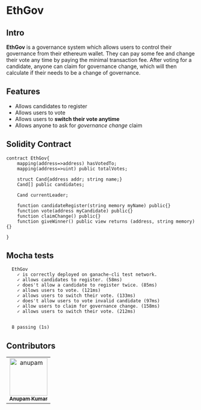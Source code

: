 # EthGov
## Intro
**EthGov** is a governance system which allows users to control their governance from their ethereum wallet. They can pay some fee and change their vote any time by paying the minimal transaction fee. After voting for a candidate, anyone can claim for governance change, which will then calculate if their needs to be a change of governance.

## Features
 - Allows candidates to register
 - Allows users to vote 
 - Allows users to **switch their vote anytime**
 - Allows anyone to ask for *governance change* claim

## Solidity Contract
```
contract EthGov{
	mapping(address=>address) hasVotedTo;
	mapping(address=>uint) public totalVotes;

	struct Cand{address addr; string name;}
	Cand[] public candidates;

	Cand currentLeader;
	
	function candidateRegister(string memory myName) public{}
	function vote(address myCandidate) public{}
	function claimChange() public{}
	function giveWinner() public view returns (address, string memory){}

}
```

## Mocha tests
```
  EthGov
    ✓ is correctly deployed on ganache-cli test network.
    ✓ allows candidates to register. (58ms)
    ✓ does't allow a candidate to register twice. (85ms)
    ✓ allows users to vote. (121ms)
    ✓ allows users to switch their vote. (133ms)
    ✓ does't allow users to vote invalid candidate (97ms)
    ✓ allow users to claim for governance change. (158ms)
    ✓ allows users to switch their vote. (212ms)


  8 passing (1s)
```

## Contributors
<table><tr><td align="center">
        <a href="https://github.com/akcgjc007">
            <img src="https://avatars2.githubusercontent.com/u/56300182" width="100;" alt="anupam"/>
            <br />
            <sub><b>Anupam Kumar</b></sub>
        </a>
    </td></tr>
</table>
